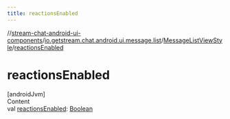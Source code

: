 ```yaml
---
title: reactionsEnabled
---
```

//[stream-chat-android-ui-components](../../../index.md)/[io.getstream.chat.android.ui.message.list](../index.md)/[MessageListViewStyle](index.md)/[reactionsEnabled](reactionsEnabled.md)



# reactionsEnabled  
[androidJvm]  
Content  
val [reactionsEnabled](reactionsEnabled.md): [Boolean](https://kotlinlang.org/api/latest/jvm/stdlib/kotlin/-boolean/index.html)  



